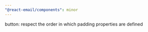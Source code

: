 ```yaml
---
"@react-email/components": minor
---
```


button: respect the order in which padding properties are defined
